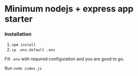 # Minimum nodejs + express app starter

### Installation

1. `npm install`
2. `cp .env.default .env`

Fill `.env` with required configuration and you are good to go.

Run `node index.js`
